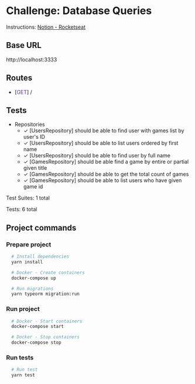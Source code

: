# Challenge: Database Queries

Instructions: [Notion - Rocketseat](https://www.notion.so/Desafio-01-Database-Queries-8d97dae581d5446e97555c43d301ee45)

## Base URL
http://localhost:3333

## Routes
* [<span style="color:#663399">GET</span>] /

## Tests

+ Repositories
  - ✓ [UsersRepository] should be able to find user with games list by user's ID
  - ✓ [UsersRepository] should be able to list users ordered by first name
  - ✓ [UsersRepository] should be able to find user by full name
  - ✓ [GamesRepository] should be able find a game by entire or partial given title
  - ✓ [GamesRepository] should be able to get the total count of games
  - ✓ [GamesRepository] should be able to list users who have given game id

<p>
Test Suites: 1 total
</p>
<p>
Tests: 6 total
</p>

## Project commands
### Prepare project  
```bash
  # Install dependencies
  yarn install    

  # Docker - Create containers
  docker-compose up

  # Run migrations
  yarn typeorm migration:run 
```

### Run project
```bash
  # Docker - Start containers
  docker-compose start

  # Docker - Stop containers
  docker-compose stop
```

### Run tests
```bash
  # Run test
  yarn test    
```